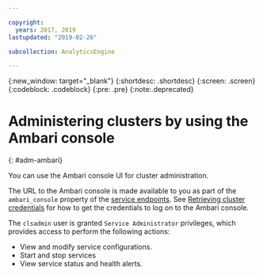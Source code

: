 ```yaml
---

copyright:
  years: 2017, 2019
lastupdated: "2019-02-26"

subcollection: AnalyticsEngine

---
```


<!-- Attribute Definitions -->
{:new_window: target="_blank"}
{:shortdesc: .shortdesc}
{:screen: .screen}
{:codeblock: .codeblock}
{:pre: .pre}
{:note:.deprecated}


# Administering clusters by using the Ambari console
{: #adm-ambari}

You can use the Ambari console UI for cluster administration.

The URL to the Ambari console is made available to you as part of the `ambari_console` property of the [service endpoints](/docs/services/AnalyticsEngine?topic=AnalyticsEngine-retrieve-endpoints). See [Retrieving cluster credentials](/docs/services/AnalyticsEngine?topic=AnalyticsEngine-retrieve-cluster-credentials) for how to get the credentials to log on to the Ambari console.

The `clsadmin` user is granted `Service Administrator` privileges, which provides access to perform the following actions:

* View and modify service configurations.
* Start and stop services
* View service status and health alerts.
